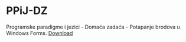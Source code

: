 # PPiJ-DZ
Programske paradigme i jezici - Domaća zadaća - Potapanje brodova u Windows Forms.
[Download](https://github.com/zelbar/PPiJ-DZ/raw/master/Battleship.7z)
